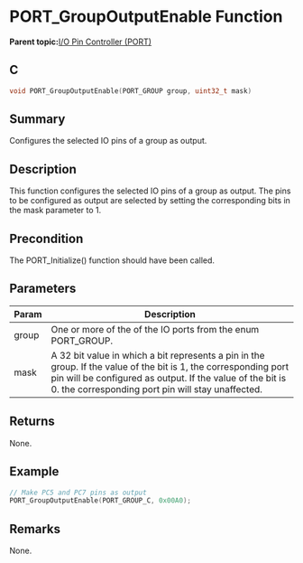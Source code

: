 # PORT\_GroupOutputEnable Function

**Parent topic:**[I/O Pin Controller \(PORT\)](GUID-7F443A35-9F1B-49DE-B591-83F974FA576B.md)

## C

```c
void PORT_GroupOutputEnable(PORT_GROUP group, uint32_t mask)
```

## Summary

Configures the selected IO pins of a group as output.

## Description

This function configures the selected IO pins of a group as output. The pins<br />to be configured as output are selected by setting the corresponding bits in<br />the mask parameter to 1.

## Precondition

The PORT\_Initialize\(\) function should have been called.

## Parameters

|Param|Description|
|-----|-----------|
|group|One or more of the of the IO ports from the enum PORT\_GROUP.|
|mask|A 32 bit value in which a bit represents a pin in the group. If the value of the bit is 1, the corresponding port pin will be configured as output. If the value of the bit is 0. the corresponding port pin will stay unaffected.|

## Returns

None.

## Example

```c
// Make PC5 and PC7 pins as output
PORT_GroupOutputEnable(PORT_GROUP_C, 0x00A0);

```

## Remarks

None.


